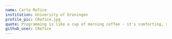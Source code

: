 ```yaml
---
name: Carlo Refice
institution: University of Groningen
profile_pic: CRefice.jpg
quote: Programming is like a cup of morning coffee - it's comforting, stimulating, and it causes addiction.
github_user: CRefice
---
```

